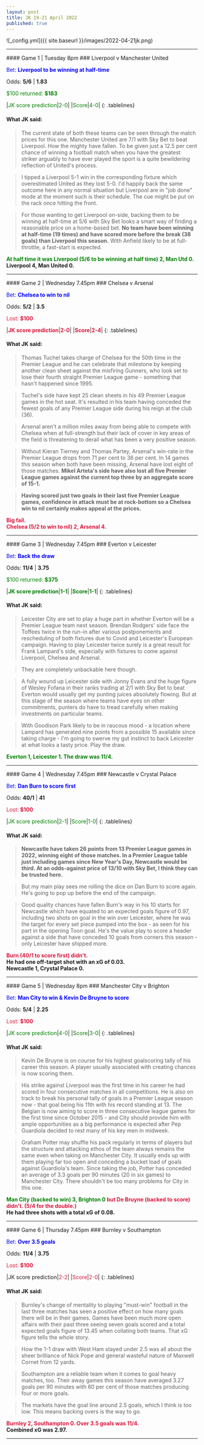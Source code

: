 ```yaml
---
layout: post
title: JK 19-21 April 2022
published: true
---
```


![_config.yml]({{ site.baseurl }}/images/2022-04-21jk.png)

<hr>
#### Game 1 | Tuesday 8pm
### Liverpool v Manchester United

<font color="blue">Bet: <b>Liverpool to be winning at half-time</b></font>
<p></p>
Odds: <b>5/6</b> | <b>1.83</b>
<p></p>
<font color="green">$100 returned: <b>$183</b></font>
<p></p>
<style>
.tablelines table, .tablelines td, .tablelines th {
        border: 1px solid black;
        }
td {
    padding-right: 15px;
}
td {
    padding-left: 5px;
}
</style>
|<font color="green">JK score prediction</font>|<font color="green">2-0</font>|
|<font color="green">Score</font>|<font color="green">4-0</font>|
{: .tablelines}

#### What JK said:
> The current state of both these teams can be seen through the match prices for this one. Manchester United are 7/1 with Sky Bet to beat Liverpool. How the mighty have fallen. To be given just a 12.5 per cent chance of winning a football match when you have the greatest striker arguably to have ever played the sport is a quite bewildering reflection of United's process.

> I tipped a Liverpool 5-1 win in the corresponding fixture which overestimated United as they lost 5-0. I'd happily back the same outcome here in any normal situation but Liverpool are in "job done" mode at the moment such is their schedule. The cue might be put on the rack once hitting the front.

> For those wanting to get Liverpool on-side, backing them to be winning at half-time at 5/6 with Sky Bet looks a smart way of finding a reasonable price on a home-based bet. <b>No team have been winning at half-time (19 times) and have scored more before the break (38 goals) than Liverpool this season.</b> With Anfield likely to be at full-throttle, a fast-start is expected.

<b><font color="green">At half time it was Liverpool (5/6 to be winning at half time) 2, Man Utd 0.</font><br>Liverpool 4, Man United 0.</b>

<hr>
#### Game 2 | Wednesday 7.45pm
### Chelsea v Arsenal

<font color="blue">Bet: <b>Chelsea to win to nil</b></font>
<p></p>
Odds: <b>5/2</b> | <b>3.5</b>
<p></p>
<font color="crimson">Lost: <b>$100</b></font>
<p></p>
<style>
.tablelines table, .tablelines td, .tablelines th {
        border: 1px solid black;
        }
td {
    padding-right: 15px;
}
td {
    padding-left: 5px;
}
</style>
|<b><font color="crimson">JK score prediction</font></b>|<b><font color="crimson">2-0</font></b>|
|<b><font color="crimson">Score</font></b>|<b><font color="crimson">2-4</font></b>|
{: .tablelines}

#### What JK said:
> Thomas Tuchel takes charge of Chelsea for the 50th time in the Premier League and he can celebrate that milestone by keeping another clean sheet against the misfiring Gunners, who look set to lose their fourth straight Premier League game - something that hasn't happened since 1995.

> Tuchel's side have kept 25 clean sheets in his 49 Premier League games in the hot seat. It's resulted in his team having conceded the fewest goals of any Premier League side during his reign at the club (36).

> Arsenal aren't a million miles away from being able to compete with Chelsea when at full-strength but their lack of cover in key areas of the field is threatening to derail what has been a very positive season.

> Without Kieran Tierney and Thomas Partey, Arsenal's win-rate in the Premier League drops from 71 per cent to 36 per cent. In 14 games this season when both have been missing, Arsenal have lost eight of those matches. <b>Mikel Arteta's side have also lost all five Premier League games against the current top three by an aggregate score of 15-1.</b>

> <b>Having scored just two goals in their last five Premier League games, confidence in attack must be at rock-bottom so a Chelsea win to nil certainly makes appeal at the prices.</b>

<b><font color="crimson">Big fail.<br>Chelsea (5/2 to win to nil) 2, Arsenal 4.</font></b>

<hr>
#### Game 3 | Wednesday 7.45pm
### Everton v Leicester

<font color="blue">Bet: <b>Back the draw</b></font>
<p></p>
Odds: <b>11/4</b> | <b>3.75</b>
<p></p>
<font color="green">$100 returned: <b>$375</b></font>
<p></p>
<style>
.tablelines table, .tablelines td, .tablelines th {
        border: 1px solid black;
        }
td {
    padding-right: 15px;
}
td {
    padding-left: 5px;
}
</style>
|<b><font color="green">JK score prediction</font></b>|<b><font color="green">1-1</font></b>|
|<b><font color="green">Score</font></b>|<b><font color="green">1-1</font></b>|
{: .tablelines}

#### What JK said:
> Leicester City are set to play a huge part in whether Everton will be a Premier League team next season. Brendan Rodgers' side face the Toffees twice in the run-in after various postponements and rescheduling of both fixtures due to Covid and Leicester's European campaign. Having to play Leicester twice surely is a great result for Frank Lampard's side, especially with fixtures to come against Liverpool, Chelsea and Arsenal.

> They are completely unbackable here though.

> A fully wound up Leicester side with Jonny Evans and the huge figure of Wesley Fofana in their ranks trading at 2/1 with Sky Bet to beat Everton would usually get my punting juices absolutely flowing. But at this stage of the season where teams have eyes on other commitments, punters do have to tread carefully when making investments on particular teams.

> With Goodison Park likely to be in raucous mood - a location where Lampard has generated nine points from a possible 15 available since taking charge - I'm going to swerve my gut instinct to back Leicester at what looks a tasty price. Play the draw.

<b><font color="green">Everton 1, Leicester 1. The draw was 11/4.</font></b>

<hr>
#### Game 4 | Wednesday 7.45pm
### Newcastle v Crystal Palace

<font color="blue">Bet: <b>Dan Burn to score first</b></font>
<p></p>
Odds: <b>40/1</b> | <b>41</b>
<p></p>
<font color="crimson">Lost: <b>$100</b></font>
<p></p>
<style>
.tablelines table, .tablelines td, .tablelines th {
        border: 1px solid black;
        }
td {
    padding-right: 15px;
}
td {
    padding-left: 5px;
}
</style>
|<font color="green">JK score prediction</font>|<font color="green">2-1</font>|
|<font color="green">Score</font>|<font color="green">1-0</font>|
{: .tablelines}

#### What JK said:
> <b>Newcastle have taken 26 points from 13 Premier League games in 2022, winning eight of those matches. In a Premier League table just including games since New Year's Day, Newcastle would be third. At an odds-against price of 13/10 with Sky Bet, I think they can be trusted here.</b>

> But my main play sees me rolling the dice on Dan Burn to score again. He's going to pop up before the end of the campaign.

> Good quality chances have fallen Burn's way in his 10 starts for Newcastle which have equated to an expected goals figure of 0.97, including two shots on goal in the win over Leicester, where he was the target for every set piece pumped into the box - as seen for his part in the opening Toon goal. He's the value play to score a header against a side that have conceded 10 goals from corners this season - only Leicester have shipped more.

<b><font color="crimson">Burn (40/1 to score first) didn't.</font><br>He had one off-target shot with an xG of 0.03.<br>Newcastle 1, Crystal Palace 0.</b>

<hr>
#### Game 5 | Wednesday 8pm
### Manchester City v Brighton

<font color="blue">Bet: <b>Man City to win & Kevin De Bruyne to score</b></font>
<p></p>
Odds: <b>5/4</b> | <b>2.25</b>
<p></p>
<font color="crimson">Lost: <b>$100</b></font>
<p></p>
<style>
.tablelines table, .tablelines td, .tablelines th {
        border: 1px solid black;
        }
td {
    padding-right: 15px;
}
td {
    padding-left: 5px;
}
</style>
|<font color="green">JK score prediction</font>|<font color="green">4-0</font>|
|<font color="green">Score</font>|<font color="green">3-0</font>|
{: .tablelines}

#### What JK said:
> Kevin De Bruyne is on course for his highest goalscoring tally of his career this season. A player usually associated with creating chances is now scoring them.

> His strike against Liverpool was the first time in his career he had scored in four consecutive matches in all competitions. He is also on track to break his personal tally of goals in a Premier League season now - that goal being his 11th with his record standing at 13. The Belgian is now aiming to score in three consecutive league games for the first time since October 2015 - and City should provide him with ample opportunities as a big performance is expected after Pep Guardiola decided to rest many of his key men in midweek.

> Graham Potter may shuffle his pack regularly in terms of players but the structure and attacking ethos of the team always remains the same even when taking on Manchester City. It usually ends up with them playing far too open and conceding a bucket load of goals against Guardiola's team. Since taking the job, Potter has conceded an average of 3.3 goals per 90 minutes (20 in six games) to Manchester City. There shouldn't be too many problems for City in this one.

<b><font color="green">Man City (backed to win) 3, Brighton 0 </font><font color="crimson">but De Bruyne (backed to score) didn't. (5/4 for the double.)</font><br>He had three shots with a total xG of 0.08.</b>

<hr>
#### Game 6 | Thursday 7.45pm
### Burnley v Southampton

<font color="blue">Bet: <b>Over 3.5 goals</b></font>
<p></p>
Odds: <b>11/4</b> | <b>3.75</b>
<p></p>
<font color="crimson">Lost: <b>$100</b></font>
<p></p>
<style>
.tablelines table, .tablelines td, .tablelines th {
        border: 1px solid black;
        }
td {
    padding-right: 15px;
}
td {
    padding-left: 5px;
}
</style>
|<font color="crimson"></font>JK score prediction|<font color="crimson">2-2</font>|
|<font color="crimson">Score</font>|<font color="crimson">2-0</font>|
{: .tablelines}

#### What JK said:
> Burnley's change of mentality to playing "must-win" football in the last three matches has seen a positive effect on how many goals there will be in their games. Games have been much more open affairs with their past three seeing seven goals scored and a total expected goals figure of 13.45 when collating both teams. That xG figure tells the whole story.

> How the 1-1 draw with West Ham stayed under 2.5 was all about the sheer brilliance of Nick Pope and general wasteful nature of Maxwell Cornet from 12 yards.

> Southampton are a reliable team when it comes to goal heavy matches, too. Their away games this season have averaged 3.27 goals per 90 minutes with 60 per cent of those matches producing four or more goals.

> The markets have the goal line around 2.5 goals, which I think is too low. This means backing overs is the way to go.

<b><font color="crimson">Burnley 2, Southampton 0. Over 3.5 goals was 11/4.</font><br>Combined xG was 2.97.</b>

<hr>
